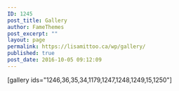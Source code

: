 ```yaml
---
ID: 1245
post_title: Gallery
author: FameThemes
post_excerpt: ""
layout: page
permalink: https://lisamittoo.ca/wp/gallery/
published: true
post_date: 2016-10-05 09:12:09
---
```

[gallery ids="1246,36,35,34,1179,1247,1248,1249,15,1250"]